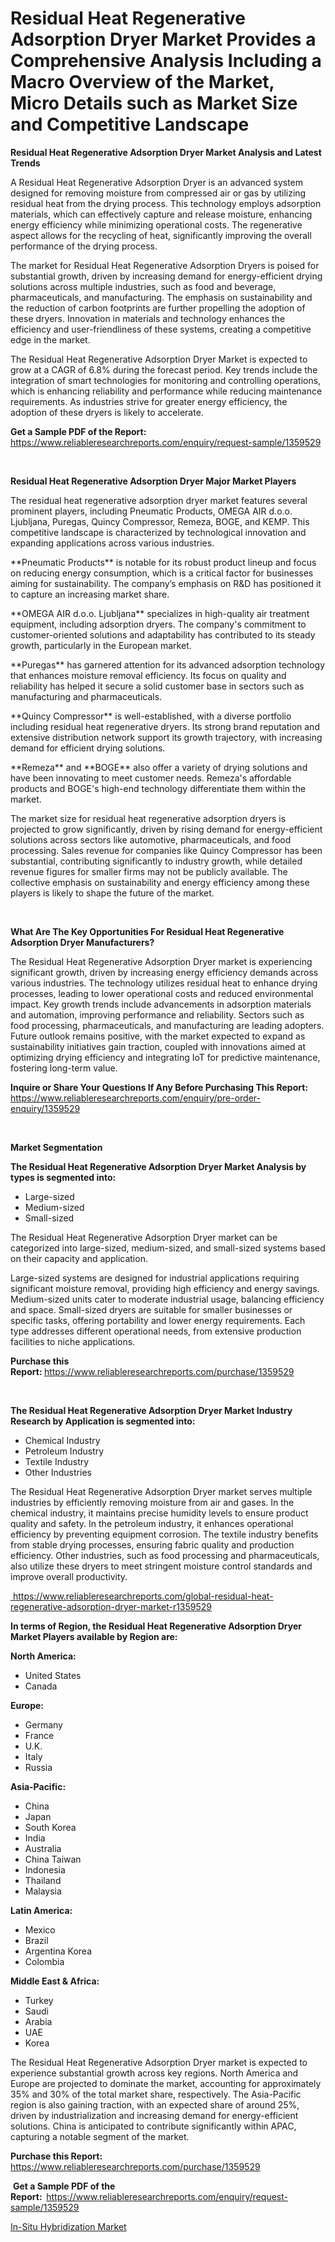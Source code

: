 <p><h1>Residual Heat Regenerative Adsorption Dryer Market Provides a Comprehensive Analysis Including a Macro Overview of the Market, Micro Details such as Market Size and Competitive Landscape</h1></p><p><strong>Residual Heat Regenerative Adsorption Dryer Market Analysis and Latest Trends</strong></p>
<p><p>A Residual Heat Regenerative Adsorption Dryer is an advanced system designed for removing moisture from compressed air or gas by utilizing residual heat from the drying process. This technology employs adsorption materials, which can effectively capture and release moisture, enhancing energy efficiency while minimizing operational costs. The regenerative aspect allows for the recycling of heat, significantly improving the overall performance of the drying process.</p><p>The market for Residual Heat Regenerative Adsorption Dryers is poised for substantial growth, driven by increasing demand for energy-efficient drying solutions across multiple industries, such as food and beverage, pharmaceuticals, and manufacturing. The emphasis on sustainability and the reduction of carbon footprints are further propelling the adoption of these dryers. Innovation in materials and technology enhances the efficiency and user-friendliness of these systems, creating a competitive edge in the market.</p><p>The Residual Heat Regenerative Adsorption Dryer Market is expected to grow at a CAGR of 6.8% during the forecast period. Key trends include the integration of smart technologies for monitoring and controlling operations, which is enhancing reliability and performance while reducing maintenance requirements. As industries strive for greater energy efficiency, the adoption of these dryers is likely to accelerate.</p></p>
<p><strong>Get a Sample PDF of the Report:&nbsp;</strong> <a href="https://www.reliableresearchreports.com/enquiry/request-sample/1359529?utm_campaign=3110&utm_medium=2&utm_source=Github&utm_content=ia&utm_term=22032025&utm_id=residual-heat-regenerative-adsorption-dryer">https://www.reliableresearchreports.com/enquiry/request-sample/1359529</a></p>
<p>&nbsp;</p>
<p><strong>Residual Heat Regenerative Adsorption Dryer Major Market Players</strong></p>
<p><p>The residual heat regenerative adsorption dryer market features several prominent players, including Pneumatic Products, OMEGA AIR d.o.o. Ljubljana, Puregas, Quincy Compressor, Remeza, BOGE, and KEMP. This competitive landscape is characterized by technological innovation and expanding applications across various industries.</p><p>**Pneumatic Products** is notable for its robust product lineup and focus on reducing energy consumption, which is a critical factor for businesses aiming for sustainability. The company’s emphasis on R&D has positioned it to capture an increasing market share.</p><p>**OMEGA AIR d.o.o. Ljubljana** specializes in high-quality air treatment equipment, including adsorption dryers. The company's commitment to customer-oriented solutions and adaptability has contributed to its steady growth, particularly in the European market.</p><p>**Puregas** has garnered attention for its advanced adsorption technology that enhances moisture removal efficiency. Its focus on quality and reliability has helped it secure a solid customer base in sectors such as manufacturing and pharmaceuticals.</p><p>**Quincy Compressor** is well-established, with a diverse portfolio including residual heat regenerative dryers. Its strong brand reputation and extensive distribution network support its growth trajectory, with increasing demand for efficient drying solutions.</p><p>**Remeza** and **BOGE** also offer a variety of drying solutions and have been innovating to meet customer needs. Remeza's affordable products and BOGE's high-end technology differentiate them within the market.</p><p>The market size for residual heat regenerative adsorption dryers is projected to grow significantly, driven by rising demand for energy-efficient solutions across sectors like automotive, pharmaceuticals, and food processing. Sales revenue for companies like Quincy Compressor has been substantial, contributing significantly to industry growth, while detailed revenue figures for smaller firms may not be publicly available. The collective emphasis on sustainability and energy efficiency among these players is likely to shape the future of the market.</p></p>
<p>&nbsp;</p>
<p><strong>What Are The Key Opportunities For Residual Heat Regenerative Adsorption Dryer Manufacturers?</strong></p>
<p><p>The Residual Heat Regenerative Adsorption Dryer market is experiencing significant growth, driven by increasing energy efficiency demands across various industries. The technology utilizes residual heat to enhance drying processes, leading to lower operational costs and reduced environmental impact. Key growth trends include advancements in adsorption materials and automation, improving performance and reliability. Sectors such as food processing, pharmaceuticals, and manufacturing are leading adopters. Future outlook remains positive, with the market expected to expand as sustainability initiatives gain traction, coupled with innovations aimed at optimizing drying efficiency and integrating IoT for predictive maintenance, fostering long-term value.</p></p>
<p><strong>Inquire or Share Your Questions If Any Before Purchasing This Report:</strong> <a href="https://www.reliableresearchreports.com/enquiry/pre-order-enquiry/1359529?utm_campaign=3110&utm_medium=2&utm_source=Github&utm_content=ia&utm_term=22032025&utm_id=residual-heat-regenerative-adsorption-dryer">https://www.reliableresearchreports.com/enquiry/pre-order-enquiry/1359529</a></p>
<p>&nbsp;</p>
<p><strong>Market Segmentation</strong></p>
<p><strong>The Residual Heat Regenerative Adsorption Dryer Market Analysis by types is segmented into:</strong></p>
<p><ul><li>Large-sized</li><li>Medium-sized</li><li>Small-sized</li></ul></p>
<p><p>The Residual Heat Regenerative Adsorption Dryer market can be categorized into large-sized, medium-sized, and small-sized systems based on their capacity and application. </p><p>Large-sized systems are designed for industrial applications requiring significant moisture removal, providing high efficiency and energy savings. Medium-sized units cater to moderate industrial usage, balancing efficiency and space. Small-sized dryers are suitable for smaller businesses or specific tasks, offering portability and lower energy requirements. Each type addresses different operational needs, from extensive production facilities to niche applications.</p></p>
<p><strong>Purchase this Report:&nbsp;</strong><a href="https://www.reliableresearchreports.com/purchase/1359529?utm_campaign=3110&utm_medium=2&utm_source=Github&utm_content=ia&utm_term=22032025&utm_id=residual-heat-regenerative-adsorption-dryer">https://www.reliableresearchreports.com/purchase/1359529</a></p>
<p>&nbsp;</p>
<p><strong>The Residual Heat Regenerative Adsorption Dryer Market Industry Research by Application is segmented into:</strong></p>
<p><ul><li>Chemical Industry</li><li>Petroleum Industry</li><li>Textile Industry</li><li>Other Industries</li></ul></p>
<p><p>The Residual Heat Regenerative Adsorption Dryer market serves multiple industries by efficiently removing moisture from air and gases. In the chemical industry, it maintains precise humidity levels to ensure product quality and safety. In the petroleum industry, it enhances operational efficiency by preventing equipment corrosion. The textile industry benefits from stable drying processes, ensuring fabric quality and production efficiency. Other industries, such as food processing and pharmaceuticals, also utilize these dryers to meet stringent moisture control standards and improve overall productivity.</p></p>
<p><a href="https://www.reliableresearchreports.com/global-residual-heat-regenerative-adsorption-dryer-market-r1359529?utm_campaign=3110&utm_medium=2&utm_source=Github&utm_content=ia&utm_term=22032025&utm_id=residual-heat-regenerative-adsorption-dryer">&nbsp;https://www.reliableresearchreports.com/global-residual-heat-regenerative-adsorption-dryer-market-r1359529</a></p>
<p><strong>In terms of Region, the Residual Heat Regenerative Adsorption Dryer Market Players available by Region are:</strong></p>
<p>
    <p> <strong> North America: </strong>
        <ul>
            <li>United States</li>
            <li>Canada</li>
        </ul>
        </p> 
    <p> <strong> Europe: </strong>
        <ul>
            <li>Germany</li>
            <li>France</li>
            <li>U.K.</li>
            <li>Italy</li>
            <li>Russia</li>
        </ul>
        </p> 
    <p> <strong> Asia-Pacific: </strong>
        <ul>
            <li>China</li>
            <li>Japan</li>
            <li>South Korea</li>
            <li>India</li>
            <li>Australia</li>
            <li>China Taiwan</li>
            <li>Indonesia</li>
            <li>Thailand</li>
            <li>Malaysia</li>
        </ul>
        </p> 
    <p> <strong> Latin America: </strong>
        <ul>
            <li>Mexico</li>
            <li>Brazil</li>
            <li>Argentina Korea</li>
            <li>Colombia</li>
        </ul>
        </p> 
    <p> <strong> Middle East & Africa: </strong>
        <ul>
            <li>Turkey</li>
            <li>Saudi</li>
            <li>Arabia</li>
            <li>UAE</li>
            <li>Korea</li>
        </ul>
    </p>
    </p>
<p><p>The Residual Heat Regenerative Adsorption Dryer market is expected to experience substantial growth across key regions. North America and Europe are projected to dominate the market, accounting for approximately 35% and 30% of the total market share, respectively. The Asia-Pacific region is also gaining traction, with an expected share of around 25%, driven by industrialization and increasing demand for energy-efficient solutions. China is anticipated to contribute significantly within APAC, capturing a notable segment of the market.</p></p>
<p><strong>Purchase this Report: </strong><a href="https://www.reliableresearchreports.com/purchase/1359529?utm_campaign=3110&utm_medium=2&utm_source=Github&utm_content=ia&utm_term=22032025&utm_id=residual-heat-regenerative-adsorption-dryer">https://www.reliableresearchreports.com/purchase/1359529</a></p>
<p>&nbsp;<strong>Get a Sample PDF of the Report:&nbsp;&nbsp;</strong><a href="https://www.reliableresearchreports.com/enquiry/request-sample/1359529?utm_campaign=3110&utm_medium=2&utm_source=Github&utm_content=ia&utm_term=22032025&utm_id=residual-heat-regenerative-adsorption-dryer">https://www.reliableresearchreports.com/enquiry/request-sample/1359529</a></p>
<p><strong></strong></p>
<p><p><a href="https://github.com/doljanzwald/Market-Research-Report-List-1/blob/main/in-situ-hybridization-market.md?utm_campaign=3110&utm_medium=2&utm_source=Github&utm_content=ia&utm_term=22032025&utm_id=residual-heat-regenerative-adsorption-dryer">In-Situ Hybridization Market</a></p></p>